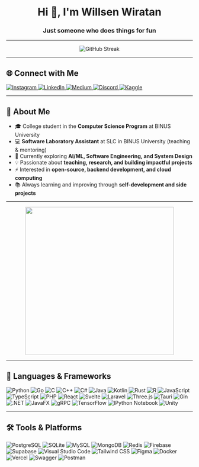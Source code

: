 <h1 align="center">Hi 👋, I'm Willsen Wiratan</h1>
<h3 align="center">Just someone who does things for fun</h3>

---

<p align="center">
  <img src="https://github-readme-streak-stats.herokuapp.com?user=WillyWinata&theme=dark&border_radius=5" alt="GitHub Streak" />
</p>

---

## 🌐 Connect with Me

<a href="https://www.instagram.com/w.sen_06" target="_blank">
  <img src="https://img.shields.io/badge/Instagram-%23E4405F.svg?&style=for-the-badge&logo=instagram&logoColor=white" alt="Instagram">
</a>
<a href="https://www.linkedin.com/in/willsen-wiratan/" target="_blank">
  <img src="https://img.shields.io/badge/LinkedIn-%230077B5.svg?&style=for-the-badge&logo=linkedin&logoColor=white" alt="LinkedIn">
</a>
<a href="https://medium.com/@legendarygames888" target="_blank">
  <img src="https://img.shields.io/badge/Medium-%23000000.svg?&style=for-the-badge&logo=medium&logoColor=white" alt="Medium">
</a>
<a href="https://discord.gg/s7yGrV2F" target="_blank">
  <img src="https://img.shields.io/badge/Discord-%237289DA.svg?&style=for-the-badge&logo=discord&logoColor=white" alt="Discord">
</a>
<a href="https://www.kaggle.com/willywinata18" target="_blank">
  <img src="https://img.shields.io/badge/Kaggle-%2301A9F4.svg?&style=for-the-badge&logo=kaggle&logoColor=white" alt="Kaggle">
</a>

---

## 🤖 About Me

- 🎓 College student in the **Computer Science Program** at BINUS University
- 💻 **Software Laboratory Assistant** at SLC in BINUS University (teaching & mentoring)
- 🌱 Currently exploring **AI/ML, Software Engineering, and System Design**
- 💡 Passionate about **teaching, research, and building impactful projects**
- ⚡ Interested in **open-source, backend development, and cloud computing**
- 📚 Always learning and improving through **self-development and side projects**

---

<div align="center">
  <img src="https://github-readme-stats.vercel.app/api/top-langs?username=WillyWinata&locale=en&hide_title=false&layout=compact&langs_count=6&theme=dark&order=2" width="400"/>
</div>

---

## 🧠 Languages & Frameworks

![Python](https://img.shields.io/badge/Python-3776AB?style=for-the-badge&logo=python&logoColor=FFD43B)
![Go](https://img.shields.io/badge/Go-00ADD8?style=for-the-badge&logo=go&logoColor=white)
![C](https://img.shields.io/badge/C-00599C?style=for-the-badge&logo=c&logoColor=white)
![C++](https://img.shields.io/badge/C%2B%2B-00599C?style=for-the-badge&logo=cplusplus&logoColor=white)
![C#](https://img.shields.io/badge/C%23-239120?style=for-the-badge&logo=csharp&logoColor=white)
![Java](https://img.shields.io/badge/Java-007396?style=for-the-badge&logo=java&logoColor=white)
![Kotlin](https://img.shields.io/badge/Kotlin-7F52FF?style=for-the-badge&logo=kotlin&logoColor=white)
![Rust](https://img.shields.io/badge/Rust-000000?style=for-the-badge&logo=rust&logoColor=white)
![R](https://img.shields.io/badge/R-276DC3?style=for-the-badge&logo=r&logoColor=white)
![JavaScript](https://img.shields.io/badge/JavaScript-FFD700?style=for-the-badge&logo=javascript&logoColor=white)
![TypeScript](https://img.shields.io/badge/TypeScript-3178C6?style=for-the-badge&logo=typescript&logoColor=white)
![PHP](https://img.shields.io/badge/PHP-4F5B93?style=for-the-badge&logo=php&logoColor=white)
![React](https://img.shields.io/badge/React-61DAFB?style=for-the-badge&logo=react&logoColor=white)
![Svelte](https://img.shields.io/badge/Svelte-FF3E00?style=for-the-badge&logo=svelte&logoColor=white)
![Laravel](https://img.shields.io/badge/Laravel-FF2D20?style=for-the-badge&logo=laravel&logoColor=white)
![Three.js](https://img.shields.io/badge/Three.js-000000?style=for-the-badge&logo=three.js&logoColor=white)
![Tauri](https://img.shields.io/badge/Tauri-FFB500?style=for-the-badge&logo=tauri&logoColor=white)
![Gin](https://img.shields.io/badge/Gin-00ADD8?style=for-the-badge&logo=go&logoColor=white)
![.NET](https://img.shields.io/badge/.NET-512BD4?style=for-the-badge&logo=.net&logoColor=white)
![JavaFX](https://img.shields.io/badge/JavaFX-007396?style=for-the-badge&logo=java&logoColor=white)
![gRPC](https://img.shields.io/badge/gRPC-4285F4?style=for-the-badge&logo=google&logoColor=white)
![TensorFlow](https://img.shields.io/badge/TensorFlow-FF6F00?style=for-the-badge&logo=tensorflow&logoColor=white)
![IPython Notebook](https://img.shields.io/badge/IPython_Notebook-000000?style=for-the-badge&logo=python&logoColor=white)
![Unity](https://img.shields.io/badge/Unity-000000?style=for-the-badge&logo=unity&logoColor=white)

---

## 🛠️ Tools & Platforms

![PostgreSQL](https://img.shields.io/badge/PostgreSQL-336791?style=for-the-badge&logo=postgresql&logoColor=white)
![SQLite](https://img.shields.io/badge/SQLite-003B57?style=for-the-badge&logo=sqlite&logoColor=white)
![MySQL](https://img.shields.io/badge/MySQL-4479A1?style=for-the-badge&logo=mysql&logoColor=white)
![MongoDB](https://img.shields.io/badge/MongoDB-47A248?style=for-the-badge&logo=mongodb&logoColor=white)
![Redis](https://img.shields.io/badge/Redis-DC382D?style=for-the-badge&logo=redis&logoColor=white)
![Firebase](https://img.shields.io/badge/Firebase-FFCA28?style=for-the-badge&logo=firebase&logoColor=black)
![Supabase](https://img.shields.io/badge/Supabase-3ECF8E?style=for-the-badge&logo=supabase&logoColor=white)
![Visual Studio Code](https://img.shields.io/badge/VS_Code-007ACC?style=for-the-badge&logo=visualstudiocode&logoColor=white)
![Tailwind CSS](https://img.shields.io/badge/Tailwind_CSS-06B6D4?style=for-the-badge&logo=tailwindcss&logoColor=white)
![Figma](https://img.shields.io/badge/Figma-F24E1E?style=for-the-badge&logo=figma&logoColor=white)
![Docker](https://img.shields.io/badge/Docker-2496ED?style=for-the-badge&logo=docker&logoColor=white)
![Vercel](https://img.shields.io/badge/Vercel-000000?style=for-the-badge&logo=vercel&logoColor=white)
![Swagger](https://img.shields.io/badge/Swagger-85EA2D?style=for-the-badge&logo=swagger&logoColor=black)
![Postman](https://img.shields.io/badge/Postman-FF6C37?style=for-the-badge&logo=postman&logoColor=white)
